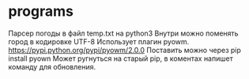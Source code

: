 # programs
Парсер погоды в файл temp.txt на python3
Внутри можно поменять город в кодировке UTF-8
Использует плагин pyowm. https://pypi.python.org/pypi/pyowm/2.0.0
Поставить можно через pip install pyown
Может ругнуться на старый pip, в коментах напишет команду для обновления.
